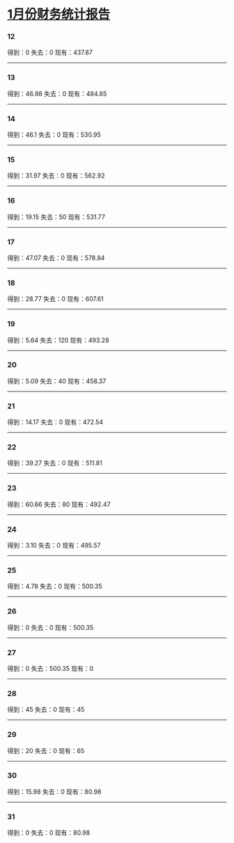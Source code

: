 # [1月份财务统计报告](https://github.com/lusuzi/gitblog/issues/10)

### 12
得到：0
失去：0
现有：437.87

---

### 13

得到：46.98
失去：0
现有：484.85

---

### 14

得到：46.1
失去：0
现有：530.95

---

### 15

得到：31.97
失去：0
现有：562.92

---

### 16

得到：19.15
失去：50
现有：531.77

---

### 17

得到：47.07
失去：0
现有：578.84

---

### 18

得到：28.77
失去：0
现有：607.61

---

### 19

得到：5.64
失去：120
现有：493.28

---

### 20

得到：5.09
失去：40
现有：458.37

---

### 21

得到：14.17
失去：0
现有：472.54

---

### 22

得到：39.27
失去：0
现有：511.81

---

### 23

得到：60.66
失去：80
现有：492.47

---

### 24

得到：3.10
失去：0
现有：495.57

---

### 25

得到：4.78
失去：0
现有：500.35

---

### 26

得到：0
失去：0
现有：500.35

---

### 27

得到：0
失去：500.35
现有：0

---

### 28

得到：45
失去：0
现有：45

---

### 29

得到：20
失去：0
现有：65

---

### 30

得到：15.98
失去：0
现有：80.98

---

### 31

得到：0
失去：0
现有：80.98